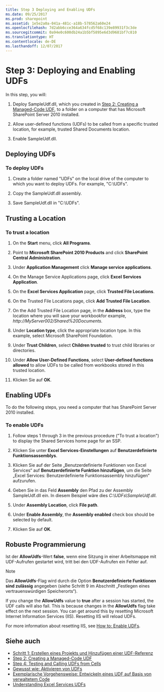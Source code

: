 ```yaml
---
title: Step 3 Deploying and Enabling UDFs
ms.date: 09/25/2017
ms.prod: sharepoint
ms.assetid: 1e5e2a0a-041a-481c-a18b-578562a60e24
ms.openlocfilehash: 7d2abb6cce364a634fcd5f68c139e89931f3c3de
ms.sourcegitcommit: 0a94e0c600db24a1b5bf5895e6d3d9681bf7c810
ms.translationtype: HT
ms.contentlocale: de-DE
ms.lasthandoff: 12/07/2017
---
```

# <a name="step-3-deploying-and-enabling-udfs"></a>Step 3: Deploying and Enabling UDFs

In this step, you will:
  
    
    


1. Deploy SampleUdf.dll, which you created in  [Step 2: Creating a Managed-Code UDF](step-2-creating-a-managed-code-udf.md), to a folder on a computer that has Microsoft SharePoint Server 2010 installed.
    
  
2. Allow user-defined functions (UDFs) to be called from a specific trusted location, for example, trusted Shared Documents location. 
    
  
3. Enable SampleUdf.dll.
    
  

## <a name="deploying-udfs"></a>Deploying UDFs


### <a name="to-deploy-udfs"></a>To deploy UDFs


1. Create a folder named "UDFs" on the local drive of the computer to which you want to deploy UDFs. For example, "C:\\UDFs".
    
  
2. Copy the SampleUdf.dll assembly.
    
  
3. Save SampleUdf.dll in "C:\\UDFs". 
    
  

## <a name="trusting-a-location"></a>Trusting a Location


### <a name="to-trust-a-location"></a>To trust a location


1. On the **Start** menu, click **All Programs**. 
    
  
2. Point to **Microsoft SharePoint 2010 Products** and click **SharePoint Central Administration**. 
    
  
3. Under **Application Management** click **Manage service applications**.
    
  
4. On the Manage Service Applications page, click **Excel Services Application**.
    
  
5. On the **Excel Services Application** page, click **Trusted File Locations**.
    
  
6. On the Trusted File Locations page, click **Add Trusted File Location**. 
    
  
7. On the Add Trusted File Location page, in the **Address** box, type the location where you will save your workbookfor example, _http://MyServer002/Shared%20Documents_. 
    
  
8. Under **Location type**, click the appropriate location type. In this example, select Microsoft SharePoint Foundation.
    
  
9. Under **Trust Children**, select **Children trusted** to trust child libraries or directories.
    
  
10. Under **Allow User-Defined Functions**, select **User-defined functions allowed** to allow UDFs to be called from workbooks stored in this trusted location.
    
  
11. Klicken Sie auf **OK**.
    
  

## <a name="enabling-udfs"></a>Enabling UDFs

To do the following steps, you need a computer that has SharePoint Server 2010 installed.
  
    
    

### <a name="to-enable-udfs"></a>To enable UDFs


1. Follow steps 1 through 3 in the previous procedure ("To trust a location") to display the Shared Services home page for an SSP.
    
  
2. Klicken Sie unter **Excel Services-Einstellungen** auf **Benutzerdefinierte Funktionsassemblys**. 
    
  
3. Klicken Sie auf der Seite „Benutzerdefinierte Funktionen von Excel Services“ auf **Benutzerdefinierte Funktion hinzufügen**, um die Seite „Excel Services: Benutzerdefinierte Funktionsassembly hinzufügen“ aufzurufen.
    
  
4. Geben Sie in das Feld **Assembly** den Pfad zu der Assembly SampleUdf.dll ein. In diesem Beispiel wäre dies _C:\\UDFs\\SampleUdf.dll_.
    
  
5. Under **Assembly Location**, click **File path**.
    
  
6. Under **Enable Assembly**, the **Assembly enabled** check box should be selected by default.
    
  
7. Klicken Sie auf **OK**.
    
  

## <a name="robust-programming"></a>Robuste Programmierung

Ist der **AllowUdfs**-Wert **false**, wenn eine Sitzung in einer Arbeitsmappe mit UDF-Aufrufen gestartet wird, tritt bei den UDF-Aufrufen ein Fehler auf.
  
> [!NOTE]
> Das **AllowUdfs**-Flag wird durch die Option **Benutzerdefinierte Funktionen sind zulässig** angegeben (siehe Schritt 9 im Abschnitt „Festlegen eines vertrauenswürdigen Speicherorts“).
  
    
    

If you change the **AllowUdfs** value to **true** after a session has started, the UDF calls will also fail. This is because changes in the **AllowUdfs** flag take effect on the next session. You can get around this by resetting Microsoft Internet Information Services (IIS). Resetting IIS will reload UDFs.  
    
For more information about resetting IIS, see  [How to: Enable UDFs](how-to-enable-udfs.md).
  
## <a name="see-also"></a>Siehe auch

- [Schritt 1: Erstellen eines Projekts und Hinzufügen einer UDF-Referenz](step-1-creating-a-project-and-adding-a-udf-reference.md)
- [Step 2: Creating a Managed-Code UDF](step-2-creating-a-managed-code-udf.md)
- [Step 4: Testing and Calling UDFs from Cells](step-4-testing-and-calling-udfs-from-cells.md)
- [Gewusst wie: Aktivieren von UDFs](how-to-enable-udfs.md)
- [Exemplarische Vorgehensweise: Entwickeln eines UDF auf Basis von verwaltetem Code](walkthrough-developing-a-managed-code-udf.md)
- [Understanding Excel Services UDFs](understanding-excel-services-udfs.md)
